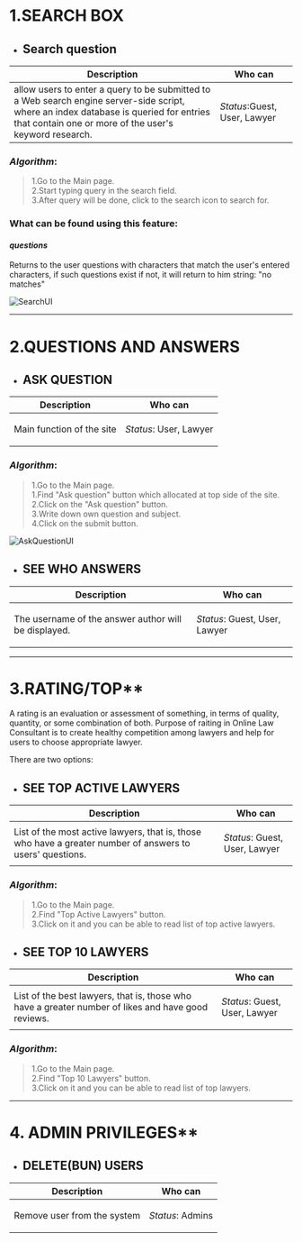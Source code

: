# 1.SEARCH BOX
* ## Search question

| Description    | Who can      | 
|---------|-----------|
| allow users to enter a query to be submitted to a Web search engine server-side script, where an index database is queried for entries that contain one or more of the user's keyword research.     | <p>_Status_:Guest, User, Lawyer</p>      |  

### _Algorithm_:
>1.Go to the Main page.<br>
>2.Start typing query in the search field.<br>
>3.After query will be done, click to the search icon to search for.<br>

###  What can be found using this feature: 

#### _questions_
Returns to the user questions with characters that match the user's entered characters, if such questions exist
if not, it will return to him
string: "no matches"

![SearchUI](https://user-images.githubusercontent.com/43001116/55698610-8b8bf200-59e8-11e9-8fd8-d96cfe66e931.jpg)

***


# 2.QUESTIONS AND ANSWERS

* ## ASK QUESTION
| Description    | Who can      |                          
|---------|-----------|
| Main function of the site     | <p>_Status_: User, Lawyer</p>      | 

### _Algorithm_:
>1.Go to the Main page.<br>
>1.Find "Ask question" button which allocated at top side of the site.<br>
>2.Click on the "Ask question" button.<br>
>3.Write down own question and subject.<br>
>4.Click on the submit button.<br>

![AskQuestionUI](https://user-images.githubusercontent.com/49383651/55698176-8168f400-59e6-11e9-8f45-0ba2201de6f3.jpg)

* ## SEE WHO ANSWERS
| Description    | Who can      |                          
|---------|-----------|
| The username of the answer author will be displayed.     | <p>_Status_: Guest, User, Lawyer</p>      | 


***

# 3.RATING/TOP**
 
A rating is an evaluation or assessment of something, in terms of quality, quantity, or some combination of both.
Purpose of raiting in Online Law Consultant is to create healthy competition among lawyers and help for users to choose appropriate lawyer.<br>

There are two options:


* ## SEE TOP ACTIVE LAWYERS
| Description    | Who can      |                          
|---------|-----------|
| List of the most active lawyers, that is, those who have a greater number of answers to users' questions.    | <p>_Status_: Guest, User, Lawyer</p>      | 

### _Algorithm_:
>1.Go to the Main page.<br>
>2.Find "Top Active Lawyers" button.<br>
>3.Click on it and you can be able to read list of top active lawyers.<br>


* ## SEE TOP 10 LAWYERS
| Description    | Who can      |                          
|---------|-----------|
| List of the best lawyers, that is, those who have a greater number of likes and have good reviews.    | <p>_Status_: Guest, User, Lawyer</p>      |

### _Algorithm_:
>1.Go to the Main page.<br>
>2.Find "Top 10 Lawyers" button.<br>
>3.Click on it and you can be able to read list of top lawyers.<br>

***


# 4. ADMIN PRIVILEGES**

* ## DELETE(BUN) USERS
| Description    | Who can      |                          
|---------|-----------|
| Remove user from the system     | <p>_Status_: Admins</p>      | 

